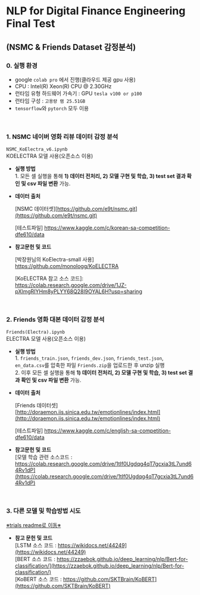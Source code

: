# NLP for Digital Finance Engineering Final Test
## (NSMC & Friends Dataset 감정분석) 

### 0. 실행 환경
- google `colab pro` 에서 진행(클라우드 제공 gpu 사용)
- CPU : Intel(R) Xeon(R) CPU @ 2.30GHz 
- 런타임 유형 하드웨어 가속기 : GPU `tesla v100 or p100`
- 런타임 구성 : `고용량 램 25.51GB`
- `tensorflow`와 `pytorch` 모두 이용


<br>

### 1. NSMC 네이버 영화 리뷰 데이터 감정 분석

`NSMC_KoElectra_v6.ipynb`  
KOELECTRA 모델 사용(오픈소스 이용)

- <b>실행 방법</b>  
<t>1.  모든 셀 실행을 통해 <b>1) 데이터 전처리, 2) 모델 구현 및 학습, 3) test set 결과 확인 및 csv 파일 변환</b> 가능.


- <b>데이터 출처</b> 

   <t>[NSMC 데이터셋][https://github.com/e9t/nsmc.git](https://github.com/e9t/nsmc.git)
   
   <t>[테스트파일]</b> https://www.kaggle.com/c/korean-sa-competition-dfe610/data

  
- <b>참고문헌 및 코드</b> 

   <t>[박장원님의 KoElectra-small 사용] https://github.com/monologg/KoELECTRA
   
   <t>[KoELECTRA 참고 소스 코드]: https://colab.research.google.com/drive/1JZ-pXlmgRIYHm8yPLYY68Q28l9OYAL6H?usp=sharing

<br>


### 2. Friends 영화 대본 데이터 감정 분석

`Friends(Electra).ipynb`  
ELECTRA 모델 사용(오픈소스 이용)

- <b>실행 방법</b>  
<t>1.  `friends_train.json`, `friends_dev.json`, `friends_test.json`, `en_data.csv`를 압축한 파일 `Friends.zip`을 업로드한 후 unzip 실행  
<t>2.  이후 모든 셀 실행을 통해 <b>1) 데이터 전처리, 2) 모델 구현 및 학습, 3) test set 결과 확인 및 csv 파일 변환</b> 가능.


- <b>데이터 출처</b>

   <t>[Friends 데이터셋][http://doraemon.iis.sinica.edu.tw/emotionlines/index.html](http://doraemon.iis.sinica.edu.tw/emotionlines/index.html)
   
   <t>[테스트파일]  https://www.kaggle.com/c/english-sa-competition-dfe610/data


- <b>참고문헌 및 코드</b>  
<t>[모델 학습 관련 소스코드 : https://colab.research.google.com/drive/1tIf0Ugdqg4qT7gcxia3tL7und64Rv1dP](https://colab.research.google.com/drive/1tIf0Ugdqg4qT7gcxia3tL7und64Rv1dP)


<br>

### 3. 다른 모델 및 학습방법 시도  

<t>    [※trials readme로 이동※](https://github.com/jiwonny/nlp_emotion_classification/tree/master/trials)  

- <b>참고 문헌 및 코드</b>  
<t>[LSTM 소스 코드 :  https://wikidocs.net/44249](https://wikidocs.net/44249)  
<t>[BERT 소스 코드 :  https://zzaebok.github.io/deep_learning/nlp/Bert-for-classification/](https://zzaebok.github.io/deep_learning/nlp/Bert-for-classification/)  
<t>[KoBERT 소스 코드 : https://github.com/SKTBrain/KoBERT](https://github.com/SKTBrain/KoBERT)  


